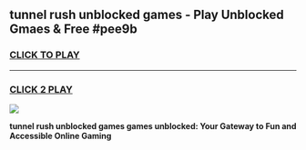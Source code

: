 
## tunnel rush unblocked games - Play Unblocked Gmaes & Free #pee9b
<h3>
<a href="https://premium.freeplayer.one?title=tunnel_rush_unblocked_games&ref=03M">CLICK TO PLAY</a></h3>
<hr>

<h3>
<a href="https://premium.freeplayer.one?title=tunnel_rush_unblocked_games&ref=03M">CLICK 2 PLAY</a>
  
</h3>

<a href="https://premium.freeplayer.one?title=tunnel_rush_unblocked_games&ref=03M"><img src="https://clearcache.store/games.png"></a>


**tunnel rush unblocked games games unblocked: Your Gateway to Fun and Accessible Online Gaming**
